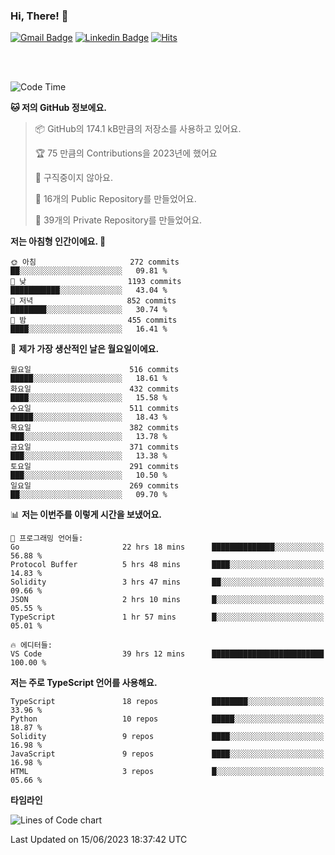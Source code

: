 ### Hi, There! 👋


[![Gmail Badge](https://img.shields.io/badge/-725psh@gmail.com-c14438?style=flat&logo=Gmail&logoColor=white&link=mailto:725psh@gmail.com)](mailto:725psh@gmail.com) 
[![Linkedin Badge](https://img.shields.io/badge/-soohanpark-0072b1?style=flat&logo=Linkedin&logoColor=white&link=https://www.linkedin.com/in/soohanpark/)](https://www.linkedin.com/in/soohanpark/) 
[![Hits](https://hits.seeyoufarm.com/api/count/incr/badge.svg?url=https%3A%2F%2Fgithub.com%2FSoohan-Park&count_bg=%23000000&title_bg=%23828282&icon=gradle.svg&icon_color=%23FFFFFF&title=Visited&edge_flat=false)](https://hits.seeyoufarm.com)  

<br />
<br />

<!--START_SECTION:waka-->
![Code Time](http://img.shields.io/badge/Code%20Time-1%2C005%20hrs%2019%20mins-blue)

**🐱 저의 GitHub 정보에요.** 

> 📦 GitHub의 174.1 kB만큼의 저장소를 사용하고 있어요. 
 > 
> 🏆 75 만큼의 Contributions을 2023년에 했어요
 > 
> 🚫 구직중이지 않아요.
 > 
> 📜 16개의 Public Repository를 만들었어요. 
 > 
> 🔑 39개의 Private Repository를 만들었어요. 
 > 
**저는 아침형 인간이에요. 🐤** 

```text
🌞 아침                     272 commits         ██░░░░░░░░░░░░░░░░░░░░░░░   09.81 % 
🌆 낮　                     1193 commits        ███████████░░░░░░░░░░░░░░   43.04 % 
🌃 저녁                     852 commits         ████████░░░░░░░░░░░░░░░░░   30.74 % 
🌙 밤　                     455 commits         ████░░░░░░░░░░░░░░░░░░░░░   16.41 % 
```
📅 **제가 가장 생산적인 날은 월요일이에요.** 

```text
월요일                      516 commits         █████░░░░░░░░░░░░░░░░░░░░   18.61 % 
화요일                      432 commits         ████░░░░░░░░░░░░░░░░░░░░░   15.58 % 
수요일                      511 commits         █████░░░░░░░░░░░░░░░░░░░░   18.43 % 
목요일                      382 commits         ███░░░░░░░░░░░░░░░░░░░░░░   13.78 % 
금요일                      371 commits         ███░░░░░░░░░░░░░░░░░░░░░░   13.38 % 
토요일                      291 commits         ███░░░░░░░░░░░░░░░░░░░░░░   10.50 % 
일요일                      269 commits         ██░░░░░░░░░░░░░░░░░░░░░░░   09.70 % 
```


📊 **저는 이번주를 이렇게 시간을 보냈어요.** 

```text
💬 프로그래밍 언어들: 
Go                       22 hrs 18 mins      ██████████████░░░░░░░░░░░   56.88 % 
Protocol Buffer          5 hrs 48 mins       ████░░░░░░░░░░░░░░░░░░░░░   14.83 % 
Solidity                 3 hrs 47 mins       ██░░░░░░░░░░░░░░░░░░░░░░░   09.66 % 
JSON                     2 hrs 10 mins       █░░░░░░░░░░░░░░░░░░░░░░░░   05.55 % 
TypeScript               1 hr 57 mins        █░░░░░░░░░░░░░░░░░░░░░░░░   05.01 % 

🔥 에디터들: 
VS Code                  39 hrs 12 mins      █████████████████████████   100.00 % 
```

**저는 주로 TypeScript 언어를 사용해요.** 

```text
TypeScript               18 repos            ████████░░░░░░░░░░░░░░░░░   33.96 % 
Python                   10 repos            █████░░░░░░░░░░░░░░░░░░░░   18.87 % 
Solidity                 9 repos             ████░░░░░░░░░░░░░░░░░░░░░   16.98 % 
JavaScript               9 repos             ████░░░░░░░░░░░░░░░░░░░░░   16.98 % 
HTML                     3 repos             █░░░░░░░░░░░░░░░░░░░░░░░░   05.66 % 
```



**타임라인**

![Lines of Code chart](https://raw.githubusercontent.com/Soohan-Park/Soohan-Park/master/assets/bar_graph.png)


 Last Updated on 15/06/2023 18:37:42 UTC
<!--END_SECTION:waka-->
